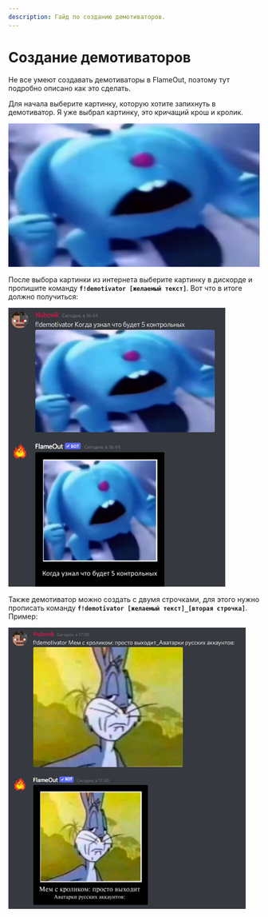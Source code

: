 ```yaml
---
description: Гайд по созданию демотиваторов.
---
```

# Создание демотиваторов

Не все умеют создавать демотиваторы в FlameOut, поэтому тут подробно описано как это сделать.

Для начала выберите картинку, которую хотите запихнуть в демотиватор. Я уже выбрал картинку, это кричащий крош и кролик.

![](<../.gitbook/assets/image (190).png>)

После выбора картинки из интернета выберите картинку в дискорде и пропишите команду **`f!demotivator [желаемый текст]`**. Вот что в итоге должно получиться:

![](<../.gitbook/assets/d (1).png>)

Также демотиватор можно создать с двумя строчками, для этого нужно прописать команду **`f!demotivator [желаемый текст]_[вторая строчка]`**. Пример:

![](<../.gitbook/assets/image (192).png>)

